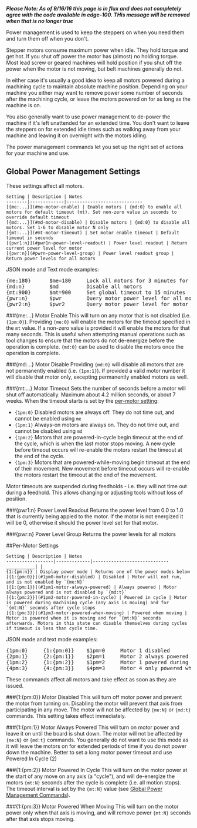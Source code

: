 _**Please Note: As of 9/16/16 this page is in flux and does not completely agree with the code available in edge-100. THis message will be removed when that is no longer true**_

Power management is used to keep the steppers on when you need them and turn them off when you don't. 

Stepper motors consume maximum power when idle. They hold torque and get hot. If you shut off power the motor has (almost) no holding torque. Most lead screw or geared machines will hold position if you shut off the power when the motor is not moving, but belt machines generally do not. 

In either case it's usually a good idea to keep all motors powered during a machining cycle to maintain absolute machine position. Depending on your machine you either may want to remove power some number of seconds after the machining cycle, or leave the motors powered on for as long as the machine is on.

You also generally want to use power management to de-power the machine if it's left unattended for an extended time. You don't want to leave the steppers on for extended idle times such as walking away from your machine and leaving it on overnight with the motors idling. 

The power management commands let you set up the right set of actions for your machine and use.

## Global Power Management Settings
These settings affect all motors.
 
	Setting | Description | Notes
	--------|-------------|-----------------------------
	[{me:...}](#me-motor-enable) | Enable motors | {md:0} to enable all motors for default timeout (mt). Set non-zero value in seconds to override default timeout
	[{md:...}](#md-motor-disable) | Disable motors | {md:0} to disable all motors. Set 1-6 to disable motor N only
	[{mt:...}](#mt-motor-timeout) | Set motor enable timeout | Default timeout in seconds
	[{pwr1:n}](#pwr1n-power-level-readout) | Power level readout | Return current power level for motor
	[{pwr:n}](#pwrn-power-level-group) | Power level readout group | Return power levels for all motors 

JSON mode and Text mode examples:
<pre>
{me:180}      $me=180     Lock all motors for 3 minutes for a tooling operation 
{md:n}        $md         Disable all motors
{mt:900}      $mt=900     Set global timeout to 15 minutes
{pwr:n}       $pwr        Query motor power level for all motors
{pwr2:n}      $pwr2       Query motor power level for motor 2
</pre>

###{me:...} Motor Enable
This will turn on any motor that is not disabled (i.e. `{1pm:0}`). Providing `{me:0}` will enable the motors for the timeout specified in the `mt` value. If a non-zero value is provided it will enable the motors for that many seconds. This is useful when attempting manual operations such as tool changes to ensure that the motors do not de-energize before the operation is complete. `{md:0}` can be used to disable the motors once the operation is complete.

###{md:...} Motor Disable
Providing `{md:0}` will disable all motors that are not permanently enabled (i.e. `{1pm:1}`). If provided a valid motor number it will disable that motor only, excepting permanently enabled motors as well.

###{mt:...} Motor Timeout
Sets the number of seconds before a motor will shut off automatically. Maximum about 4.2 million seconds, or about 7 weeks. When the timeout starts is set by the [per-motor setting](#per-motor-settings):

- `{1pm:0}` Disabled motors are always off. They do not time out, and cannot be enabled using `me`
- `{1pm:1}` Always-on motors are always on. They do not time out, and cannot be disabled using `md`
- `{1pm:2}` Motors that are powered-in-cycle begin timeout at the end of the cycle, which is when the last motor stops moving. A new cycle before timeout occurs will re-enable the motors restart the timeout at the end of the cycle. 
- `{1pm:3}` Motors that are powered-while-moving begin timeout at the end of their movement. New movement before timeout occurs will re-enable the motors restart the timeout at the end of the movement.

Motor timeouts are suspended during feedholds - i.e. they will not time out during a feedhold. This allows changing or adjusting tools without loss of position.

###{pwr1:n} Power Level Readout
Returns the power level from 0.0 to 1.0 that is currently being appied to the motor. If the motor is not energized it will be 0, otherwise it should the power level set for that motor.

###{pwr:n} Power Level Group
Returns the power levels for all motors


##Per-Motor Settings

	Setting | Description | Notes
	------------------|-------------|-----------------------------
	___________| | 
	{1:{pm:n}} | Display power mode | Returns one of the power modes below
	[{1:{pm:0}}](#1pm0-motor-disabled) | Disabled | Motor will not run, and is not enabled by `{me:N}` 
	[{1:{pm:1}}](#1pm1-motor-always-powered) | Always powered | Motor always powered and is not disabled by `{md:t}` 
	[{1:{pm:2}}](#1pm2-motor-powered-in-cycle) | Powered in cycle | Motor is powered during machining cycle (any axis is moving) and for `{mt:N}` seconds after cycle stops
	[{1:{pm:3}}](#1pm3-motor-powered-when-moving) | Powered when moving | Motor is powered when it is moving and for `{mt:N}` seconds afterwards. Motors in this state can disable themselves during cycles if timeout is less than cycle time.

JSON mode and text mode examples:
<pre>
{1pm:0}     {1:{pm:0}}    $1pm=0     Motor 1 disabled
{2pm:1}     {2:{pm:1}}    $2pm=1     Motor 2 always powered
{1pm:2}     {1:{pm:2}}    $1pm=2     Motor 1 powered during a machining cycle (any motor moving)
{4pm:3}     {4:{pm:3}}    $4pm=3     Motor 4 only powered when it is moving
</pre>

These commands affect all motors and take effect as soon as they are issued.

###{1:{pm:0}} Motor Disabled
This will turn off motor power and prevent the motor from turning on. Disabling the motor will prevent that axis from participating in any move. The motor will not be affected by `{me:N}` or `{md:t}` commands. This setting takes effect immediately.

###{1:{pm:1}} Motor Always Powered
This will turn on motor power and leave it on until the board is shut down. The motor will not be affected by `{me:N}` or `{md:t}` commands. You generally do not want to use this mode as it will leave the motors on for extended periods of time if you do not power down the machine. Better to set a long motor power timeout and use Powered In Cycle (2)

###{1:{pm:2}} Motor Powered In Cycle
This will turn on the motor power at the start of any move on any axis (a "cycle"), and will de-energize the motors `{mt:N}` seconds after the cycle is complete (i.e. all motion stops). The timeout interval is set by the `{mt:N}` value (see [Global Power Management Commands](#global-power-management-commands)).

###{1:{pm:3}} Motor Powered When Moving
This will turn on the motor power only when that axis is moving, and will remove power `{mt:N}` seconds after that axis stops moving.


